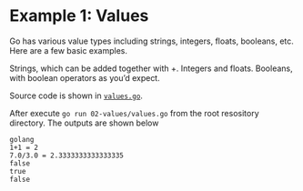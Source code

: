 # Example 1: Values

Go has various value types including strings, integers, floats, booleans, etc. Here are a few basic examples. 

Strings, which can be added together with +. Integers and floats. Booleans, with boolean operators as you’d expect.

Source code is shown in [`values.go`](https://github.com/luangtatipsy/go-by-example/blob/main/01-values/values.go).

After execute `go run 02-values/values.go` from the root resository directory. The outputs are shown below
```
golang
1+1 = 2
7.0/3.0 = 2.3333333333333335
false
true
false
```